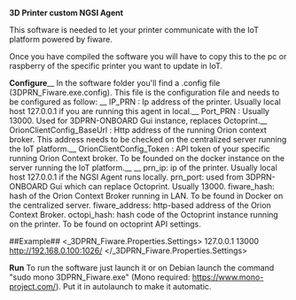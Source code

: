 **3D Printer custom NGSI Agent**

This software is needed to let your printer communicate with the IoT platform powered by fiware.

Once you have compiled the software you will have to copy this to the pc or raspberry of the specific printer you want to update in IoT.



**Configure**__
In the software folder you'll find a .config file (3DPRN_Fiware.exe.config). This file is the configuration file and needs to be configured as follow:
__
IP_PRN : Ip address of the printer. Usually local host 127.0.0.1 if you are running this agent in local.__
Port_PRN :  Usually 13000. Used for 3DPRN-ONBOARD Gui instance, replaces Octoprint.__
OrionClientConfig_BaseUrl : Http address of the running Orion context broker. This address needs to be checked on the centralized server running the IoT platform.__
OrionClientConfig_Token : API token of your specific running Orion Context broker. To be founded on the docker instance on the server running the IoT platform.__
__
prn_ip: ip of the printer. Usually local host 127.0.0.1 if the NGSI Agent runs locally.
prn_port: used from 3DPRN-ONBOARD Gui which can replace Octoprint. Usually 13000.
fiware_hash: hash of the Orion Context Broker running in LAN. To be found in Docker on the centralized server.
fiware_address: http-based address of the Orion Context Broker.
octopi_hash: hash code of the Octoprint instance running on the printer. To be found on octoprint API settings.

##Example##
<_3DPRN_Fiware.Properties.Settings>
<setting name="prn_ip" serializeAs="String">
  <value>127.0.0.1</value>
</setting>
<setting name="prn_port" serializeAs="String">
      <value>13000</value>
</setting>
<setting name="fiware_hash" serializeAs="String">
  <value ABCDEFG123/>
</setting>
<setting name="fiware_address" serializeAs="String">
  <value>http://192.168.0.100:1026/</value>
</setting>
<setting name="octopi_hash" serializeAs="String">
  <value ABCDEFG123/>
</setting>
</_3DPRN_Fiware.Properties.Settings>



**Run**
To run the software just launch it or on Debian launch the command "sudo mono 3DPRN_Fiware.exe" (Mono required: https://www.mono-project.com/).
Put it in autolaunch to make it automatic.

